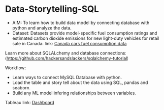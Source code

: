 # Data-Storytelling-SQL
* AIM: To learn how to build data model by connecting database with python and analyze the data. <br />
* Dataset: Datasets provide model-specific fuel consumption ratings and estimated carbon dioxide emissions for new light-duty vehicles for retail sale in Canada.
link: [Canada cars fuel consumption data](https://www.kaggle.com/datasets/ahmettyilmazz/fuel-consumption)

Learn more about SQLALchemy and database connections: (https://github.com/hackersandslackers/sqlalchemy-tutorial)

Workflow: <br />
* Learn ways to connect MySQL Database with python.
* Load the table and story tell about the data using SQL, pandas and seaborn.
* Build any ML model infering relationships between variables.

Tableau link: [Dashboard](https://public.tableau.com/app/profile/ujjwal6896/viz/CanadaCarandFuelDashboard/Dashboard1)

